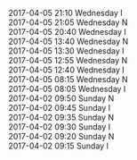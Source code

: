 2017-04-05 21:10 Wednesday  I  
2017-04-05 21:05 Wednesday  N  
2017-04-05 20:40 Wednesday  I  
2017-04-05 13:40 Wednesday  N  
2017-04-05 13:30 Wednesday  I  
2017-04-05 12:55 Wednesday  N  
2017-04-05 12:40 Wednesday  I  
2017-04-05 08:15 Wednesday  N  
2017-04-05 08:05 Wednesday  I  
2017-04-02 09:50 Sunday  N  
2017-04-02 09:45 Sunday  I  
2017-04-02 09:35 Sunday  N  
2017-04-02 09:30 Sunday  I  
2017-04-02 09:20 Sunday  N  
2017-04-02 09:15 Sunday  I  
